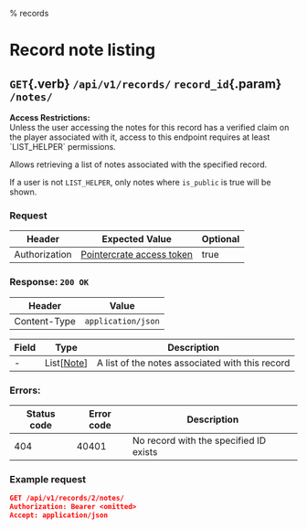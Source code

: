 % records

<div class='panel fade js-scroll-anim' data-anim='fade'>

# Record note listing

## `GET`{.verb} `/api/v1/records/` `record_id`{.param} `/notes/`

<div class='info-yellow'>
<b>Access Restrictions:</b><br>
Unless the user accessing the notes for this record has a verified claim on the player associated with it, access to this endpoint requires at least `LIST_HELPER` permissions.
</div>


Allows retrieving a list of notes associated with the specified record.

If a user is not `LIST_HELPER`, only notes where `is_public` is true will be shown.

### Request

| Header        | Expected Value                                             | Optional |
| ------------- | ---------------------------------------------------------- | -------- |
| Authorization | [Pointercrate access token](/documentation/#access-tokens) | true     |

### Response: `200 OK`

| Header       | Value              |
| ------------ | ------------------ |
| Content-Type | `application/json` |

| Field | Type                                           | Description       |
| ----- | ---------------------------------------------- | ----------------- |
| -     | List[[Note](/documentation/objects/#record-note)] | A list of the notes associated with this record |

### Errors:

| Status code | Error code | Description                            |
| ----------- | ---------- | -------------------------------------- |
| 404         | 40401      | No record with the specified ID exists |

### Example request

```json
GET /api/v1/records/2/notes/
Authorization: Bearer <omitted>
Accept: application/json
```

</div>

